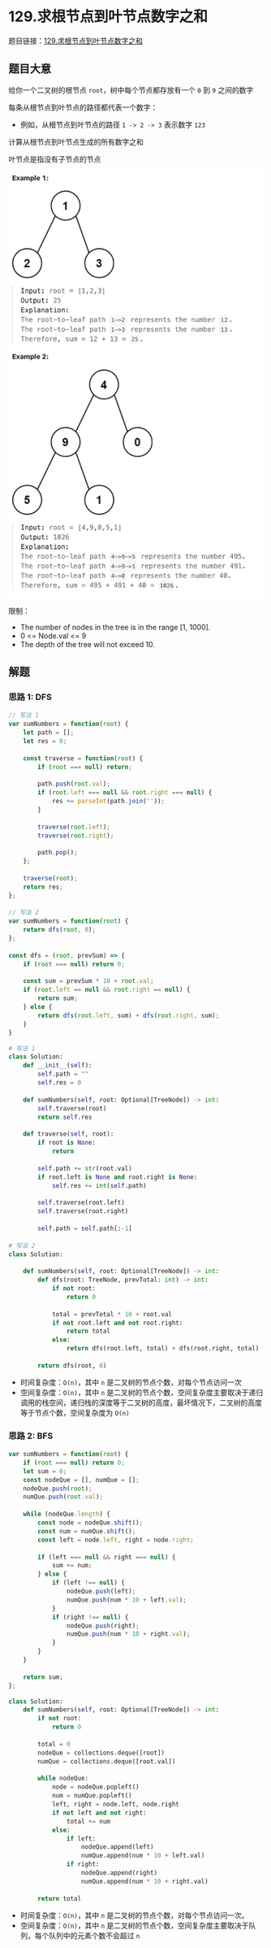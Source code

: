 # 129.求根节点到叶节点数字之和

题目链接：[129.求根节点到叶节点数字之和](https://leetcode.cn/problems/sum-root-to-leaf-numbers/)

## 题目大意

给你一个二叉树的根节点 `root`，树中每个节点都存放有一个 `0` 到 `9` 之间的数字

每条从根节点到叶节点的路径都代表一个数字：
- 例如，从根节点到叶节点的路径 `1 -> 2 -> 3` 表示数字 `123` 
  
计算从根节点到叶节点生成的所有数字之和 

叶节点是指没有子节点的节点

![alt text](https://github.com/donnapersonal/picx-images-hosting/raw/master/image.1lc73aoc4x.webp)

限制：
- The number of nodes in the tree is in the range [1, 1000].
- 0 <= Node.val <= 9
- The depth of the tree will not exceed 10.

## 解题

### 思路 1: DFS

```js
// 写法 1
var sumNumbers = function(root) {
    let path = [];
    let res = 0;

    const traverse = function(root) {
        if (root === null) return;

        path.push(root.val);
        if (root.left === null && root.right === null) {
            res += parseInt(path.join(''));
        }

        traverse(root.left);
        traverse(root.right);

        path.pop();
    };

    traverse(root);
    return res;
};

// 写法 2
var sumNumbers = function(root) {
    return dfs(root, 0);
};

const dfs = (root, prevSum) => {
    if (root === null) return 0;
    
    const sum = prevSum * 10 + root.val;
    if (root.left == null && root.right == null) {
        return sum;
    } else {
        return dfs(root.left, sum) + dfs(root.right, sum);
    }
}
```
```python
# 写法 1
class Solution:
    def __init__(self):
        self.path = ""
        self.res = 0

    def sumNumbers(self, root: Optional[TreeNode]) -> int:
        self.traverse(root)
        return self.res
    
    def traverse(self, root):
        if root is None:
            return
        
        self.path += str(root.val)
        if root.left is None and root.right is None:
            self.res += int(self.path)
        
        self.traverse(root.left)
        self.traverse(root.right)

        self.path = self.path[:-1]

# 写法 2
class Solution:
   
    def sumNumbers(self, root: Optional[TreeNode]) -> int:
        def dfs(root: TreeNode, prevTotal: int) -> int:
            if not root:
                return 0
            
            total = prevTotal * 10 + root.val
            if not root.left and not root.right:
                return total
            else:
                return dfs(root.left, total) + dfs(root.right, total)
        
        return dfs(root, 0)
```

- 时间复杂度：`O(n)`，其中 `n` 是二叉树的节点个数，对每个节点访问一次
- 空间复杂度：`O(n)`，其中 `n` 是二叉树的节点个数，空间复杂度主要取决于递归调用的栈空间，递归栈的深度等于二叉树的高度，最坏情况下，二叉树的高度等于节点个数，空间复杂度为 `O(n)`

### 思路 2: BFS

```js
var sumNumbers = function(root) {
    if (root === null) return 0;
    let sum = 0;
    const nodeQue = [], numQue = [];
    nodeQue.push(root);
    numQue.push(root.val);

    while (nodeQue.length) {
        const node = nodeQue.shift();
        const num = numQue.shift();
        const left = node.left, right = node.right;

        if (left === null && right === null) {
            sum += num;
        } else {
            if (left !== null) {
                nodeQue.push(left);
                numQue.push(num * 10 + left.val);
            }
            if (right !== null) {
                nodeQue.push(right);
                numQue.push(num * 10 + right.val);
            }
        }
    }

    return sum;
};
```
```python
class Solution:
    def sumNumbers(self, root: Optional[TreeNode]) -> int:
        if not root:
            return 0
        
        total = 0
        nodeQue = collections.deque([root])
        numQue = collections.deque([root.val])

        while nodeQue:
            node = nodeQue.popleft()
            num = numQue.popleft()
            left, right = node.left, node.right
            if not left and not right:
                total += num
            else:
                if left:
                    nodeQue.append(left)
                    numQue.append(num * 10 + left.val)
                if right:
                    nodeQue.append(right)
                    numQue.append(num * 10 + right.val)

        return total
```

- 时间复杂度：`O(n)`，其中 `n` 是二叉树的节点个数，对每个节点访问一次。
- 空间复杂度：`O(n)`，其中 `n` 是二叉树的节点个数，空间复杂度主要取决于队列，每个队列中的元素个数不会超过 `n`
